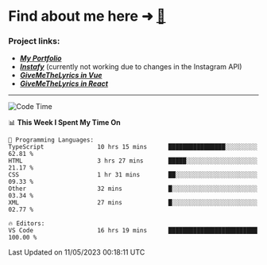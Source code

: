 # Find about me here ➜ [🧑](https://pauabella.dev)

### Project links:
- ***[My Portfolio](https://pauabella.dev)***
- ***[Instafy](https://instafy.me)*** (currently not working due to changes in the Instagram API)
- ***[GiveMeTheLyrics in Vue](https://lyrics.pauabella.dev)***
- ***[GiveMeTheLyrics in React](https://pauabella.dev/GiveMeTheLyrics)***

---
<!--START_SECTION:waka-->
![Code Time](http://img.shields.io/badge/Code%20Time-2%2C149%20hrs%2013%20mins-blue)

📊 **This Week I Spent My Time On** 

```text
💬 Programming Languages: 
TypeScript               10 hrs 15 mins      ████████████████░░░░░░░░░   62.81 % 
HTML                     3 hrs 27 mins       █████░░░░░░░░░░░░░░░░░░░░   21.17 % 
CSS                      1 hr 31 mins        ██░░░░░░░░░░░░░░░░░░░░░░░   09.33 % 
Other                    32 mins             █░░░░░░░░░░░░░░░░░░░░░░░░   03.34 % 
XML                      27 mins             █░░░░░░░░░░░░░░░░░░░░░░░░   02.77 % 

🔥 Editors: 
VS Code                  16 hrs 19 mins      █████████████████████████   100.00 % 
```


 Last Updated on 11/05/2023 00:18:11 UTC
<!--END_SECTION:waka-->
